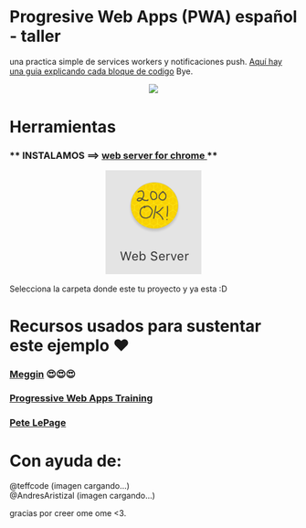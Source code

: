 # Progresive Web Apps (PWA) español - taller
una practica simple de services workers y notificaciones push.
[Aquí hay una guia explicando cada bloque de codigo](https://docs.google.com/document/d/1FbyeWjxSRO7BV19Nd1uYjHlH5P86OYMHhFidjmcoFt4/edit?usp=sharing)
Bye.
<p align="center">
    <img src="https://www.mycleveragency.com/blog/wp-content/uploads/2016/06/giphy.gif">
</p>

# Herramientas
### ** INSTALAMOS ==> [web server for chrome ](https://chrome.google.com/webstore/detail/web-server-for-chrome/ofhbbkphhbklhfoeikjpcbhemlocgigb?hl=es)**

<p align="center">
    <img src="imagenes/webserver.png">
</p>

Selecciona la carpeta donde este tu proyecto y ya esta :D 

# Recursos usados para sustentar este ejemplo ❤️

### **[Meggin](https://medium.com/dev-channel/learn-how-to-build-a-pwa-in-under-5-minutes-c860ad406ed)** 😍😍😍
### **[Progressive Web Apps Training](https://developers.google.com/web/ilt/pwa/)**
### **[Pete LePage](https://developers.google.com/web/fundamentals/codelabs/your-first-pwapp/?hl=es)**


# Con ayuda de:
@teffcode (imagen cargando...) <br>
@AndresAristizal (imagen cargando...) <br>

gracias por creer ome ome <3. 
